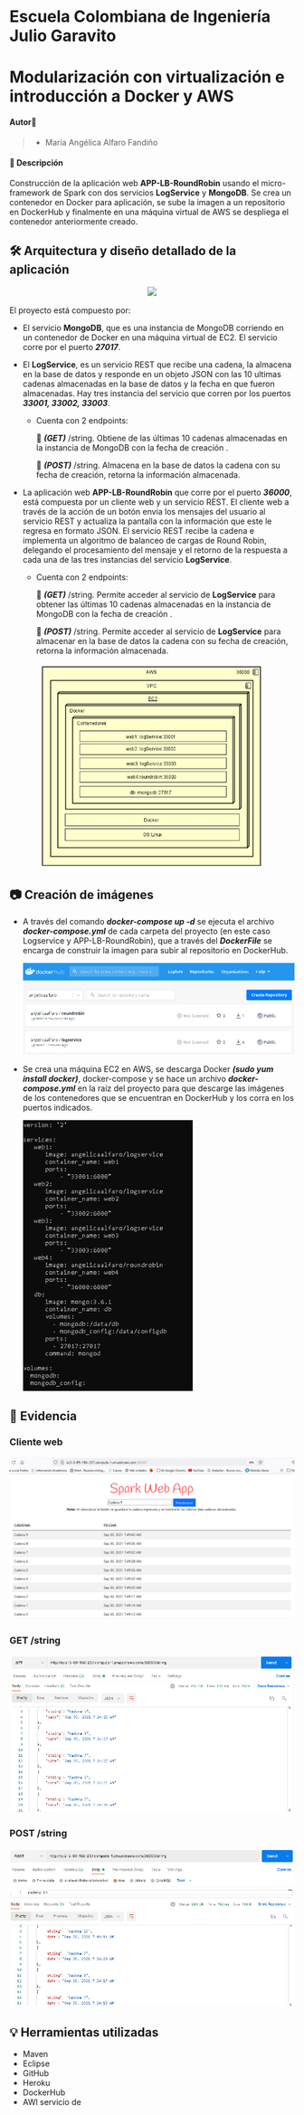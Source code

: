 # Escuela Colombiana de Ingeniería Julio Garavito

# Modularización con virtualización e introducción a Docker y AWS

#### Autor🙎
> - María Angélica Alfaro Fandiño

#### 🔎 Descripción
Construcción de la aplicación web **APP-LB-RoundRobin** usando el micro-framework de Spark con dos servicios **LogService** y **MongoDB**. Se crea un contenedor en Docker para aplicación, se sube la imagen a un repositorio en DockerHub y finalmente en una máquina virtual de AWS se despliega el contenedor anteriormente creado. 

## 🛠️ Arquitectura y diseño detallado de la aplicación

<!DOCTYPE html>
<html>
    <head></head>
    <body>
        <p align="center">
          <img src="https://github.com/Angelica-Alfaro/AREP_TALLER4/blob/master/Imgs/Dise%C3%B1o.jpeg" width="500"/>
        </p>
    </body>
</html>
El proyecto está compuesto por:

- El servicio **MongoDB**, que es una instancia de MongoDB corriendo en un contenedor de Docker en una máquina virtual de EC2. El servicio corre por el puerto ***27017***.

- El **LogService**, es un servicio REST que recibe una cadena, la almacena en la base de datos y responde en un objeto JSON con las 10 ultimas cadenas almacenadas en la base de datos y la fecha en que fueron almacenadas. Hay tres instancia del servicio que corren por los puertos ***33001, 33002, 33003***.

  - Cuenta con 2 endpoints:
       
     📌 ***(GET)*** /string. Obtiene de las últimas 10 cadenas almacenadas en la instancia de MongoDB con la fecha de creación .
     
     📌 ***(POST)*** /string. Almacena en la base de datos la cadena con su fecha de creación, retorna la información almacenada.

- La aplicación web **APP-LB-RoundRobin** que corre por el puerto ***36000***, está compuesta por un cliente web y un servicio REST. El cliente web a través de la acción de un botón envia los mensajes del usuario al servicio REST y actualiza la pantalla con la información que este le regresa en formato JSON. El servicio REST recibe la cadena e implementa un algoritmo de balanceo de cargas de Round Robin, delegando el procesamiento del mensaje y el retorno de la respuesta a cada una de las tres instancias del servicio **LogService**.

  - Cuenta con 2 endpoints:

       📌 ***(GET)*** /string. Permite acceder al servicio de **LogService** para obtener las últimas 10 cadenas almacenadas en la instancia de MongoDB con la          fecha de creación .

       📌 ***(POST)*** /string. Permite acceder al servicio de **LogService** para almacenar en la base de datos la cadena con su fecha de creación, retorna la          información almacenada.
       
<!DOCTYPE html>
<html>
    <head></head>
    <body>
      <p align="center">
        <img src="https://github.com/Angelica-Alfaro/AREP_TALLER4/blob/master/Imgs/Arquitectura.jpeg" width="400"/>
      </p>
    </body>
</html>

## 📷 Creación de imágenes
- A través del comando ***docker-compose up -d*** se ejecuta el archivo ***docker-compose.yml*** de cada carpeta del proyecto (en este caso Logservice y APP-LB-RoundRobin), que a través del ***DockerFile*** se encarga de construir la imagen para subir al repositorio en DockerHub.

  <!DOCTYPE html>
  <html>
      <head></head>
      <body>
            <img src="https://github.com/Angelica-Alfaro/AREP_TALLER4/blob/master/Imgs/DockerHub.PNG" width="700"/>
      </body>
  </html>
  
 - Se crea una máquina EC2 en AWS, se descarga Docker ***(sudo yum install docker)***, docker-compose y se hace un archivo ***docker-compose.yml*** en la raíz del proyecto para que descarge las imágenes de los contenedores que se encuentran en DockerHub y los corra en los puertos indicados.
  
    <!DOCTYPE html>
    <html>
        <head></head>
        <body>
              <img src="https://github.com/Angelica-Alfaro/AREP_TALLER4/blob/master/Imgs/Docker-compose.PNG" width="300"/>
        </body>
    </html>
    
## 📝 Evidencia
### Cliente web
<!DOCTYPE html>
<html>
    <head></head>
    <body>
        <p align="center">
          <img src="https://github.com/Angelica-Alfaro/AREP_TALLER4/blob/master/Imgs/Frontend%20.PNG"/>
        </p>
    </body>
</html>

### GET /string
<!DOCTYPE html>
<html>
    <head></head>
    <body>
        <p align="center">
          <img src="https://github.com/Angelica-Alfaro/AREP_TALLER4/blob/master/Imgs/Get.PNG"/>
        </p>
    </body>
</html>

### POST /string
<!DOCTYPE html>
<html>
    <head></head>
    <body>
        <p align="center">
          <img src="https://github.com/Angelica-Alfaro/AREP_TALLER4/blob/master/Imgs/Post.PNG"/>
        </p>
    </body>
</html>
       
## 💡 Herramientas utilizadas
- Maven
- Eclipse
- GitHub
- Heroku
- DockerHub
- AWl servicio de 

